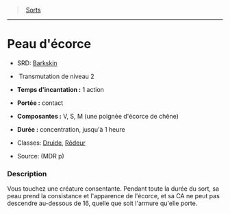 ﻿---
!SpellItem
Name: Peau d'écorce
AltName: '[Barkskin](srd_spells_barkskin.md)'
Type: Transmutation
Level: 2
CastingTime: 1 action
Range: contact
Components: V, S, M (une poignée d'écorce de chêne)
Duration: concentration, jusqu'à 1 heure
Classes: '[Druide](hd_druid.md), [Rôdeur](hd_ranger.md)'
Family: SpellHD
Source: (MDR p)
Id: spells_hd.md#peau-décorce
ParentLink: spells_hd.md#sorts
ParentName: Sorts
NameLevel: 1
Attributes:
  Name: Peau d'écorce
  Markdown: >+
    # <!--Name-->Peau d'écorce<!--/Name-->


    - SRD: <!--AltName-->[Barkskin](srd_spells_barkskin.md)<!--/AltName-->


    -  <!--Type-->Transmutation<!--/Type--> de niveau <!--Level-->2<!--/Level-->


    - **Temps d'incantation :** <!--CastingTime-->1 action<!--/CastingTime-->


    - **Portée :** <!--Range-->contact<!--/Range-->


    - **Composantes :** <!--Components-->V, S, M (une poignée d'écorce de chêne)<!--/Components-->


    - **Durée :** <!--Duration-->concentration, jusqu'à 1 heure<!--/Duration-->


    - Classes: <!--Classes-->[Druide](hd_druid.md), [Rôdeur](hd_ranger.md)<!--/Classes-->


    - Source: <!--Source-->(MDR p)<!--/Source-->


    ### Description


    Vous touchez une créature consentante. Pendant toute la durée du sort, sa peau prend la consistance et l'apparence de l'écorce, et sa CA ne peut pas descendre au-dessous de 16, quelle que soit l'armure qu'elle porte.

  AltName: '[Barkskin](srd_spells_barkskin.md)'
  Type: Transmutation
  Level: 2
  CastingTime: 1 action
  Range: contact
  Components: V, S, M (une poignée d'écorce de chêne)
  Duration: concentration, jusqu'à 1 heure
  Classes: '[Druide](hd_druid.md), [Rôdeur](hd_ranger.md)'
  Source: (MDR p)
AttributesDictionary: >+
  Name: Peau d'écorce

  Markdown: >+

    # <!--Name-->Peau d'écorce<!--/Name-->





    - SRD: <!--AltName-->[Barkskin](srd_spells_barkskin.md)<!--/AltName-->





    -  <!--Type-->Transmutation<!--/Type--> de niveau <!--Level-->2<!--/Level-->





    - **Temps d'incantation :** <!--CastingTime-->1 action<!--/CastingTime-->





    - **Portée :** <!--Range-->contact<!--/Range-->





    - **Composantes :** <!--Components-->V, S, M (une poignée d'écorce de chêne)<!--/Components-->





    - **Durée :** <!--Duration-->concentration, jusqu'à 1 heure<!--/Duration-->





    - Classes: <!--Classes-->[Druide](hd_druid.md), [Rôdeur](hd_ranger.md)<!--/Classes-->





    - Source: <!--Source-->(MDR p)<!--/Source-->





    ### Description





    Vous touchez une créature consentante. Pendant toute la durée du sort, sa peau prend la consistance et l'apparence de l'écorce, et sa CA ne peut pas descendre au-dessous de 16, quelle que soit l'armure qu'elle porte.



  AltName: '[Barkskin](srd_spells_barkskin.md)'

  Type: Transmutation

  Level: 2

  CastingTime: 1 action

  Range: contact

  Components: V, S, M (une poignée d'écorce de chêne)

  Duration: concentration, jusqu'à 1 heure

  Classes: '[Druide](hd_druid.md), [Rôdeur](hd_ranger.md)'

  Source: (MDR p)

---
> [Sorts](hd_spells.md)

---

# Peau d'écorce

- SRD: [Barkskin](srd_spells_barkskin.md)

-  Transmutation de niveau 2

- **Temps d'incantation :** 1 action

- **Portée :** contact

- **Composantes :** V, S, M (une poignée d'écorce de chêne)

- **Durée :** concentration, jusqu'à 1 heure

- Classes: [Druide](hd_druid.md), [Rôdeur](hd_ranger.md)

- Source: (MDR p)

### Description

Vous touchez une créature consentante. Pendant toute la durée du sort, sa peau prend la consistance et l'apparence de l'écorce, et sa CA ne peut pas descendre au-dessous de 16, quelle que soit l'armure qu'elle porte.

